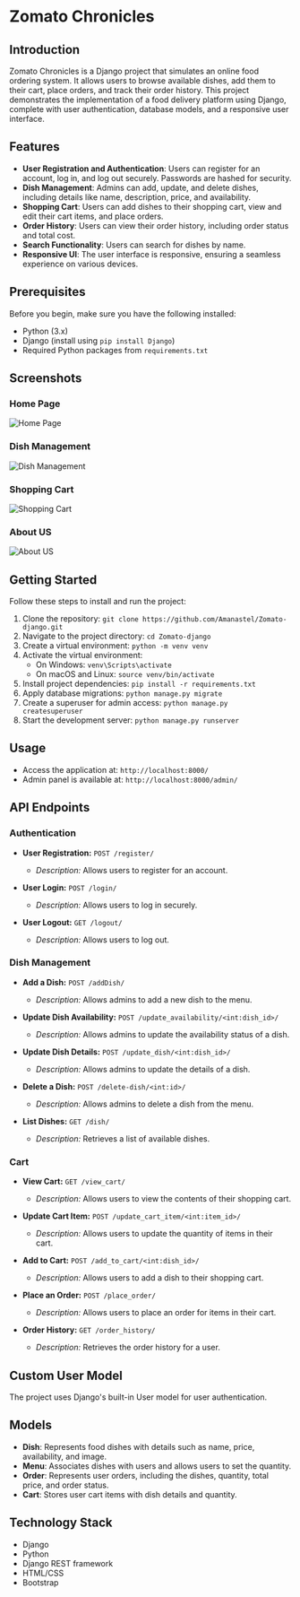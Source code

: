 # Zomato Chronicles

## Introduction
Zomato Chronicles is a Django project that simulates an online food ordering system. It allows users to browse available dishes, add them to their cart, place orders, and track their order history. This project demonstrates the implementation of a food delivery platform using Django, complete with user authentication, database models, and a responsive user interface.

## Features
- **User Registration and Authentication**: Users can register for an account, log in, and log out securely. Passwords are hashed for security.
- **Dish Management**: Admins can add, update, and delete dishes, including details like name, description, price, and availability.
- **Shopping Cart**: Users can add dishes to their shopping cart, view and edit their cart items, and place orders.
- **Order History**: Users can view their order history, including order status and total cost.
- **Search Functionality**: Users can search for dishes by name.
- **Responsive UI**: The user interface is responsive, ensuring a seamless experience on various devices.

## Prerequisites
Before you begin, make sure you have the following installed:
- Python (3.x)
- Django (install using `pip install Django`)
- Required Python packages from `requirements.txt`

## Screenshots


### Home Page
![Home Page](https://github.com/Amanastel/Zomato-django/blob/main/assest/img/Screenshot%202023-09-16%20at%2012.01.16%20PM.png?raw=true)

### Dish Management
![Dish Management](https://github.com/Amanastel/Zomato-django/blob/main/assest/img/Screenshot%202023-09-16%20at%2012.09.03%20PM.png?raw=true)

### Shopping Cart
![Shopping Cart](https://github.com/Amanastel/Zomato-django/blob/main/assest/img/Screenshot%202023-09-16%20at%2012.01.58%20PM.png?raw=true)

### About US
![About US](https://github.com/Amanastel/Zomato-django/blob/main/assest/img/Screenshot%202023-09-16%20at%2012.01.32%20PM.png?raw=true)

## Getting Started
Follow these steps to install and run the project:

1. Clone the repository: `git clone https://github.com/Amanastel/Zomato-django.git`
2. Navigate to the project directory: `cd Zomato-django`
3. Create a virtual environment: `python -m venv venv`
4. Activate the virtual environment:
   - On Windows: `venv\Scripts\activate`
   - On macOS and Linux: `source venv/bin/activate`
5. Install project dependencies: `pip install -r requirements.txt`
6. Apply database migrations: `python manage.py migrate`
7. Create a superuser for admin access: `python manage.py createsuperuser`
8. Start the development server: `python manage.py runserver`

## Usage
- Access the application at: `http://localhost:8000/`
- Admin panel is available at: `http://localhost:8000/admin/`

## API Endpoints
### Authentication
- **User Registration:** `POST /register/`
  - *Description:* Allows users to register for an account.

- **User Login:** `POST /login/`
  - *Description:* Allows users to log in securely.

- **User Logout:** `GET /logout/`
  - *Description:* Allows users to log out.

### Dish Management
- **Add a Dish:** `POST /addDish/`
  - *Description:* Allows admins to add a new dish to the menu.

- **Update Dish Availability:** `POST /update_availability/<int:dish_id>/`
  - *Description:* Allows admins to update the availability status of a dish.

- **Update Dish Details:** `POST /update_dish/<int:dish_id>/`
  - *Description:* Allows admins to update the details of a dish.

- **Delete a Dish:** `POST /delete-dish/<int:id>/`
  - *Description:* Allows admins to delete a dish from the menu.

- **List Dishes:** `GET /dish/`
  - *Description:* Retrieves a list of available dishes.

### Cart
- **View Cart:** `GET /view_cart/`
  - *Description:* Allows users to view the contents of their shopping cart.

- **Update Cart Item:** `POST /update_cart_item/<int:item_id>/`
  - *Description:* Allows users to update the quantity of items in their cart.

- **Add to Cart:** `POST /add_to_cart/<int:dish_id>/`
  - *Description:* Allows users to add a dish to their shopping cart.

- **Place an Order:** `POST /place_order/`
  - *Description:* Allows users to place an order for items in their cart.

- **Order History:** `GET /order_history/`
  - *Description:* Retrieves the order history for a user.

## Custom User Model
The project uses Django's built-in User model for user authentication.

## Models
- **Dish**: Represents food dishes with details such as name, price, availability, and image.
- **Menu**: Associates dishes with users and allows users to set the quantity.
- **Order**: Represents user orders, including the dishes, quantity, total price, and order status.
- **Cart**: Stores user cart items with dish details and quantity.

## Technology Stack
- Django
- Python
- Django REST framework
- HTML/CSS
- Bootstrap

